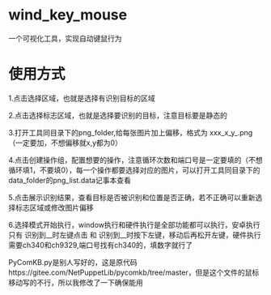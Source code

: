 # wind_key_mouse
一个可视化工具，实现自动键鼠行为


# 使用方式
1.点击选择区域，也就是选择有识别目标的区域


2.点击选择标志区域，也就是选择要识别的目标，注意目标要是静态的


3.打开工具同目录下的png_folder,给每张图片加上偏移，格式为 xxx_x_y_.png（一定要加，不想偏移就x,y都为0）


4.点击创建操作组，配置想要的操作，注意循环次数和端口号是一定要填的（不想循环填1，不要填0），每一个操作都要选择对应的图片，可以打开工具同目录下的data_folder的png_list.data记事本查看


5.点击展示识别结果，查看目标是否被识别和位置是否正确，若不正确可以重新选择标志区域或修改图片偏移


6.选择模式开始执行，window执行和硬件执行是全部功能都可以执行，安卓执行只有 识别到__时左键点击 和 识别到__时按下左键，移动后再松开左键，硬件执行需要ch340和ch9329,端口号找有ch340的，填数字就行了


PyComKB.py是别人写好的，这是原代码https://gitee.com/NetPuppetLib/pycomkb/tree/master，但是这个文件的鼠标移动写的不行，所以我修改了一下确保能用
